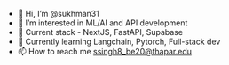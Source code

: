 - 👋 Hi, I’m @sukhman31
- 👀 I’m interested in ML/AI and API development
- 🌱 Current stack - NextJS, FastAPI, Supabase
- 📗 Currently learning Langchain, Pytorch, Full-stack dev
- 📫 How to reach me ssingh8_be20@thapar.edu

<!---
sukhman31/sukhman31 is a ✨ special ✨ repository because its `README.md` (this file) appears on your GitHub profile.
You can click the Preview link to take a look at your changes.
--->
